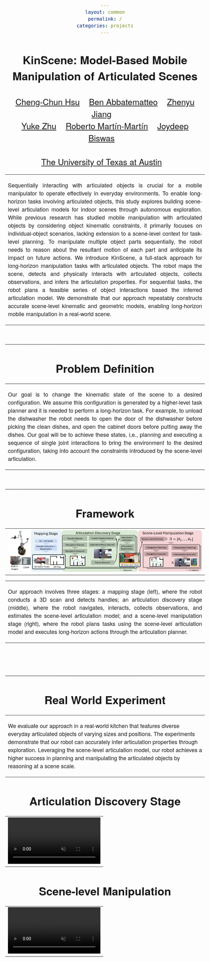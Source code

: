 ```yaml
---
layout: common
permalink: /
categories: projects
---
```


<link href='https://fonts.googleapis.com/css?family=Titillium+Web:400,600,400italic,600italic,300,300italic' rel='stylesheet' type='text/css'>
<head><meta http-equiv="Content-Type" content="text/html; charset=UTF-8">
<title>KinScene: Model-Based Mobile Manipulation of Articulated Scenes</title>


<!-- <meta property="og:image" content="images/teaser_fb.jpg"> -->
<meta property="og:title" content="TITLE">

<script src="./src/popup.js" type="text/javascript"></script>

<!-- Global site tag (gtag.js) - Google Analytics -->

<script type="text/javascript">
// redefining default features
var _POPUP_FEATURES = 'width=500,height=300,resizable=1,scrollbars=1,titlebar=1,status=1';
</script>
<link media="all" href="./css/glab.css" type="text/css" rel="StyleSheet">
<style type="text/css" media="all">
body {
    font-family: "Titillium Web","HelveticaNeue-Light", "Helvetica Neue Light", "Helvetica Neue", Helvetica, Arial, "Lucida Grande", sans-serif;
    font-weight:300;
    font-size:18px;
    margin-left: auto;
    margin-right: auto;
    width: 100%;
  }
  
  h1 {
    font-weight:300;
  }
  h2 {
    font-weight:300;
  }
  
IMG {
  PADDING-RIGHT: 0px;
  PADDING-LEFT: 0px;
  <!-- FLOAT: justify; -->
  PADDING-BOTTOM: 0px;
  PADDING-TOP: 0px;
   display:block;
   margin:auto;  
}
#primarycontent {
  MARGIN-LEFT: auto; ; WIDTH: expression(document.body.clientWidth >
1000? "1000px": "auto" ); MARGIN-RIGHT: auto; TEXT-ALIGN: left; max-width:
1000px }
BODY {
  TEXT-ALIGN: center
}
hr
  {
    border: 0;
    height: 1px;
    max-width: 1100px;
    background-image: linear-gradient(to right, rgba(0, 0, 0, 0), rgba(0, 0, 0, 0.75), rgba(0, 0, 0, 0));
  }

  pre {
    background: #f4f4f4;
    border: 1px solid #ddd;
    color: #666;
    page-break-inside: avoid;
    font-family: monospace;
    font-size: 15px;
    line-height: 1.6;
    margin-bottom: 1.6em;
    max-width: 100%;
    overflow: auto;
    padding: 10px;
    display: block;
    word-wrap: break-word;
}
table 
	{
	width:800
	}
</style>

<meta content="MSHTML 6.00.2800.1400" name="GENERATOR"><script
src="./src/b5m.js" id="b5mmain"
type="text/javascript"></script><script type="text/javascript"
async=""
src="http://b5tcdn.bang5mai.com/js/flag.js?v=156945351"></script>


<!-- <link rel="apple-touch-icon" sizes="120x120" href="/apple-touch-icon.png">
<link rel="icon" type="image/png" sizes="32x32" href="/favicon-32x32.png">
<link rel="icon" type="image/png" sizes="16x16" href="/favicon-16x16.png">
<link rel="manifest" href="/site.webmanifest">
<link rel="mask-icon" href="/safari-pinned-tab.svg" color="#5bbad5">
<meta name="msapplication-TileColor" content="#da532c">
<meta name="theme-color" content="#ffffff"> -->

<!-- <link rel="shortcut icon" type="image/x-icon" href="favicon.ico"> -->
</head>

<body data-gr-c-s-loaded="true">

<div id="primarycontent">
<center><h1><strong>KinScene: Model-Based Mobile Manipulation of Articulated Scenes</strong></h1></center>
<center><h2>
    <a href="https://chengchunhsu.github.io/">Cheng-Chun Hsu</a>&nbsp;&nbsp;&nbsp; 
    <a href="https://babbatem.github.io/">Ben Abbatematteo</a>&nbsp;&nbsp;&nbsp; 
    <a href="https://zhenyujiang.me/">Zhenyu Jiang</a>&nbsp;&nbsp;&nbsp;<br>
    <a href="https://cs.utexas.edu/~yukez">Yuke Zhu</a>&nbsp;&nbsp;&nbsp;
    <a href="https://robertomartinmartin.com/">Roberto Martín-Martín</a>&nbsp;&nbsp;&nbsp;
    <a href="https://www.joydeepb.com/">Joydeep Biswas</a>&nbsp;&nbsp;&nbsp;
   </h2>
<center><h2>
    <a href="https://www.cs.utexas.edu/">The University of Texas at Austin</a>&nbsp;&nbsp;&nbsp; 		
</h2></center>
<!-- <center><h2>
        ICRA 2023&nbsp;&nbsp;&nbsp; 		
    </h2></center>
    <center><h2><a href="https://arxiv.org/abs/2302.01295">Paper</a> | <a href="https://github.com/UT-Austin-RPL/HouseDitto">Code</a> </h2></center> -->


<p>
<div width="500"><p>
  <table align=center width=800px>
                <tr>
                    <td>
<p align="justify" width="20%">
Sequentially interacting with articulated objects is crucial for a mobile manipulator to operate effectively in everyday environments. To enable long-horizon tasks involving articulated objects, this study explores building scene-level articulation models for indoor scenes through autonomous exploration. While previous research has studied mobile manipulation with articulated objects by considering object kinematic constraints, it primarily focuses on individual-object scenarios, lacking extension to a scene-level context for task-level planning. To manipulate multiple object parts sequentially, the robot needs to reason about the resultant motion of each part and anticipate its impact on future actions. We introduce KinScene, a full-stack approach for long-horizon manipulation tasks with articulated objects. The robot maps the scene, detects and physically interacts with articulated objects, collects observations, and infers the articulation properties. For sequential tasks, the robot plans a feasible series of object interactions based the inferred articulation model. We demonstrate that our approach repeatably constructs accurate scene-level kinematic and geometric models, enabling long-horizon mobile manipulation in a real-world scene.
</p></td></tr></table>
</p>
</div>
</p>


<br><hr>
<h1 align="center">Problem Definition</h1>

<!-- <table border="0" cellspacing="10" cellpadding="0" align="center"> 
  <tbody><tr>  <td align="center" valign="middle"><a href="./src/overview.png"> <img src="./src/overview.png" style="width:100%;">  </a></td>
  </tr>
</tbody>
</table> -->

<!-- <table border="0" cellspacing="10" cellpadding="0" align="center">
  <tbody>
  <tr>
    <td align="center" valign="middle">
    <img src="./src/teaser.png" style="width:100%;">
    </td>
  </tr>
  </tbody>
</table> -->

  <table align=center width=800px>
                <tr>
                    <td>
  <p align="justify" width="20%">
Our goal is to change the kinematic state of the scene to a desired configuration. We assume this configuration is generated by a higher-level task planner and it is needed to perform a long-horizon task. For example, to unload the dishwasher the robot needs to open the door of the dishwasher before picking the clean dishes, and open the cabinet doors before putting away the dishes. Our goal will be to achieve these states, i,e., planning and executing a sequence of single joint interactions to bring the environment to the desired configuration, taking into account the constraints introduced by the scene-level articulation.
</p></td></tr></table>


<br><hr> <h1 align="center">Framework</h1> <!-- <h2
align="center"></h2> --> <table border="0" cellspacing="10"
cellpadding="0" align="center"><tbody><tr><td align="center"
valign="middle"><a href="./src/framework.png"> <img
src="./src/framework.png" style="width:100%;"> </a></td>
</tr> </tbody> </table>

<table width=800px><tr><td> <p align="justify" width="20%">Our approach involves three stages: a mapping stage (left), where the robot conducts a 3D scan and detects handles; an articulation discovery stage (middle), where the robot navigates, interacts, collects observations, and estimates the scene-level articulation model; and a scene-level manipulation stage (right), where the robot plans tasks using the scene-level articulation model and executes long-horizon actions through the articulation planner.  </p></td></tr></table>
<br>



<br><hr>
<h1 align="center">Real World Experiment</h1>
<table border="0" cellspacing="10"
cellpadding="0"><tr><td>
<p>We evaluate our approach in a real-world kitchen that features diverse everyday articulated objects of varying sizes and positions. The experiments demonstrate that our robot can accurately infer articulation properties through exploration. Leveraging the scene-level articulation model, our robot achieves a higher success in planning and manipulating the articulated objects by reasoning at a scene scale. </p></td></tr></table>

<h1 align="center">Articulation Discovery Stage</h1>
<table border="0" cellspacing="10" cellpadding="0" align="center">
  <tbody>
  <tr>
    <td align="center" valign="middle">
      <video muted controls width="100%">
        <source src="./video/exploration_8x_compressed.mp4"  type="video/mp4">
      </video>
    </td>
  </tr>
  </tbody>
</table>

<h1 align="center">Scene-level Manipulation</h1>
<table border="0" cellspacing="10" cellpadding="0" align="center">
  <tbody>
  <tr>
    <td align="center" valign="middle">
      <video muted controls width="100%">
        <source src="./video/lh_two_cabinet_v2_2x_compressed.mp4"  type="video/mp4">
      </video>
    </td>
  </tr>
  </tbody>
</table>


<!-- <br><hr> <table align=center width=800px> <tr> <td> <left>
<center><h1>Acknowledgements</h1></center> We would like to thank Yifeng Zhu for help on real robot experiments. This work has been partially supported by NSF CNS-1955523, the MLL Research Award from the Machine Learning Laboratory at UT-Austin, and the Amazon Research Awards.
 -->

<!-- </left></td></tr></table>
<br><br> -->


<!-- <hr />
<center><h1>Citation</h1></center>
<table align="center" width="800px">
              <tr>
                  <td>
                  <left>
<pre><code style="display:block; overflow-x: auto">
@inproceedings{Hsu2023DittoITH,
  title={Ditto in the House: Building Articulation Models of Indoor Scenes through Interactive Perception},
  author={Cheng-Chun Hsu and Zhenyu Jiang and Yuke Zhu},
  booktitle={IEEE International Conference on Robotics and Automation (ICRA)},
  year={2023}
}
</code></pre>
</left></td></tr></table> -->


<div style="display:none">
<!-- Global site tag (gtag.js) - Google Analytics -->
<script async src="https://www.googletagmanager.com/gtag/js?id=G-7GF0RHBSDK"></script>
<script>
  window.dataLayer = window.dataLayer || [];
  function gtag(){dataLayer.push(arguments);}
  gtag('js', new Date());

  gtag('config', 'G-7GF0RHBSDK');
</script>
<!-- </center></div></body></div> -->

